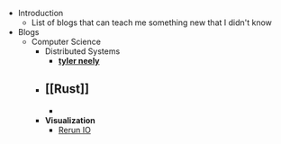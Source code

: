 - Introduction
	- List of blogs that can teach me something new that I didn't know
- Blogs
	- Computer Science
		- Distributed Systems
			- [**tyler neely**](https://tylerneely.com/)
		- [[Rust]]
			-
			-
		- **Visualization**
			- [Rerun IO](https://www.rerun.io/blog)